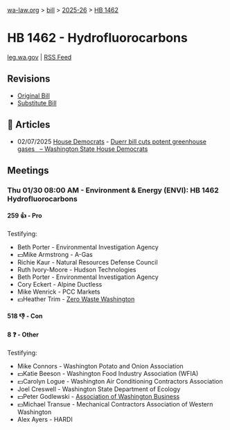 [wa-law.org](/) > [bill](/bill/) > [2025-26](/bill/2025-26/) > [HB 1462](/bill/2025-26/hb/1462/)

# HB 1462 - Hydrofluorocarbons
[leg.wa.gov](https://app.leg.wa.gov/billsummary?BillNumber=1462&Year=2025&Initiative=false) | [RSS Feed](./rss.xml)

## Revisions
* [Original Bill](1/)
* [Substitute Bill](S/)

## 📰 Articles
* 02/07/2025 [House Democrats](/org/house_democrats/) - [Duerr bill cuts potent greenhouse gases   – Washington State House Democrats](https://housedemocrats.wa.gov/blog/2025/02/07/duerr-bill-cuts-potent-greenhouse-gases/#:~:text=House%20Bill%201462)

## Meetings
### Thu 01/30 08:00 AM - Environment & Energy (ENVI): HB 1462 Hydrofluorocarbons
#### 259 👍 - Pro
Testifying:
* Beth Porter - Environmental Investigation Agency
* 💵Mike Armstrong - A-Gas
* Richie Kaur - Natural Resources Defense Council
* Ruth Ivory-Moore - Hudson Technologies
* Beth Porter - Environmental Investigation Agency
* Cory Eckert - Alpine Ductless
* Mike Wenrick - PCC Markets
* 💵Heather Trim - [Zero Waste Washington](/org/zero_waste_washington/)

#### 518 👎 - Con

#### 8 ❓ - Other
Testifying:
* Mike Connors - Washington Potato and Onion Association
* 💵Katie Beeson - Washington Food Industry Association (WFIA)
* 💵Carolyn Logue - Washington Air Conditioning Contractors Association
* Joel Creswell - Washington State Department of Ecology
* 💵Peter Godlewski - [Association of Washington Business](/org/association_of_washington_business/)
* 💵Michael Transue - Mechanical Contractors Association of Western Washington
* Alex Ayers - HARDI
